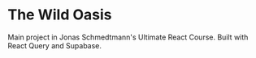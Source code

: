 # The Wild Oasis

Main project in Jonas Schmedtmann's Ultimate React Course. Built with React Query and Supabase.
